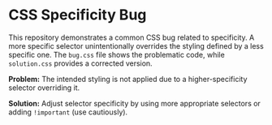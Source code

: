 # CSS Specificity Bug
This repository demonstrates a common CSS bug related to specificity.  A more specific selector unintentionally overrides the styling defined by a less specific one. The `bug.css` file shows the problematic code, while `solution.css` provides a corrected version.

**Problem:** The intended styling is not applied due to a higher-specificity selector overriding it.

**Solution:** Adjust selector specificity by using more appropriate selectors or adding `!important` (use cautiously).